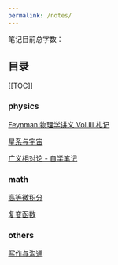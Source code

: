 ```yaml
---
permalink: /notes/
---
```

笔记目前总字数：<WordCount type="circuit, integral, algebra, physics, CS, statatics , math, physics, CS, integral, algebra, physics, CS, statatics " />

## 目录

[[TOC]]

### physics

[Feynman 物理学讲义 Vol.III 札记](/notes/Feynman-III/)

[星系与宇宙](/notes/cosmos/)

[广义相对论 - 自学笔记](/notes/self-learn-GR/)

### math

[高等微积分](/notes/integral/)

[复变函数](/notes/complex/)

### others

[写作与沟通](/notes/writing/)